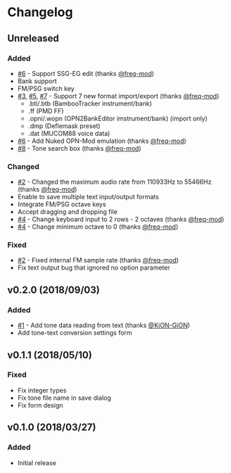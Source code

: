 # Changelog

## Unreleased
### Added
- [#6] - Support SSG-EG edit (thanks [@freq-mod])
- Bank support
- FM/PSG switch key
- [#3], [#5], [#7] - Support 7 new format import/export (thanks [@freq-mod])
  - .bti/.btb (BambooTracker instrument/bank)
  - .ff (PMD FF)
  - .opni/.wopn (OPN2BankEditor imstrument/bank) (import only)
  - .dmp (Deflemask preset)
  - .dat (MUCOM88 voice data)
- [#6] - Add Nuked OPN-Mod emulation (thanks [@freq-mod])
- [#8] - Tone search box (thanks [@freq-mod])

### Changed
- [#2] - Changed the maximum audio rate from 110933Hz to 55466Hz (thanks [@freq-mod])
- Enable to save multiple text input/output formats
- Integrate FM/PSG octave keys
- Accept dragging and dropping file
- [#4] - Change keyboard input to 2 rows - 2 octaves (thanks [@freq-mod])
- [#4] - Change minimum octave to 0 (thanks [@freq-mod])

### Fixed
- [#2] - Fixed internal FM sample rate (thanks [@freq-mod])
- Fix text output bug that ignored no option parameter

[@freq-mod]: https://github.com/freq-mod

[#2]: https://github.com/rerrahkr/YM2608-Tone-Editor/pull/2
[#3]: https://github.com/rerrahkr/YM2608-Tone-Editor/issues/3
[#4]: https://github.com/rerrahkr/YM2608-Tone-Editor/issues/4
[#5]: https://github.com/rerrahkr/YM2608-Tone-Editor/issues/5
[#6]: https://github.com/rerrahkr/YM2608-Tone-Editor/issues/6
[#7]: https://github.com/rerrahkr/YM2608-Tone-Editor/issues/7
[#8]: https://github.com/rerrahkr/YM2608-Tone-Editor/issues/8

## v0.2.0 (2018/09/03)
### Added
- [#1] - Add tone data reading from text (thanks [@KiON-GiON])
- Add tone-text conversion settings form

[@KiON-GiON]: https://github.com/KiON-GiON

[#1]: https://github.com/rerrahkr/YM2608-Tone-Editor/issues/1

## v0.1.1 (2018/05/10)
### Fixed
- Fix integer types
- Fix tone file name in save dialog
- Fix form design

## v0.1.0 (2018/03/27)
### Added
- Initial release

